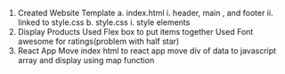 1. Created Website Template
   a. index.html
   i. header, main , and footer
   ii. linked to style.css
   b. style.css
   i. style elements
2. Display Products
   Used Flex box to put items together
   Used Font awesome for ratings(problem with half star)
3. React App
   Move index html to react app
   move div of data to javascript array and display using map function
